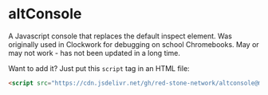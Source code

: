 # altConsole
A Javascript console that replaces the default inspect element. Was originally used in Clockwork for debugging on school Chromebooks. May or may not work - has not been updated in a long time.

Want to add it? Just put this `script` tag in an HTML file:
```html
<script src="https://cdn.jsdelivr.net/gh/red-stone-network/altconsole@main/altconsole.js"></script>
```
